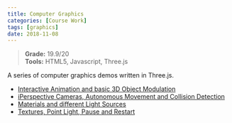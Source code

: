 ```yaml
---
title: Computer Graphics
categories: [Course Work]
tags: [graphics]
date: 2018-11-08
---
```


> **Grade:** 19.9/20  
> **Tools:** HTML5, Javascript, Three.js

A series of computer graphics demos written in Three.js.

- [Interactive Animation and basic 3D Object Modulation](http://web.ist.utl.pt/ist186500/projects/cg-1/index.html)
- [iPerspective Cameras, Autonomous Movement and Collision Detection](http://web.ist.utl.pt/ist186500/projects/cg-2/index.html)
- [Materials and different Light Sources](http://web.ist.utl.pt/ist186500/projects/cg-3/index.html)
- [Textures, Point Light, Pause and Restart](http://web.ist.utl.pt/ist186500/projects/cg-4/index.html)

